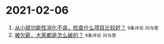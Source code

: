 # 2021-02-06

1. [从小就功能性消化不良，检查什么项目比较好？](https://www.v2ex.com/t/751733) `9条评论` `问与答`
1. [被欠薪，大家都是怎么破的？](https://www.v2ex.com/t/751732) `9条评论` `问与答`
